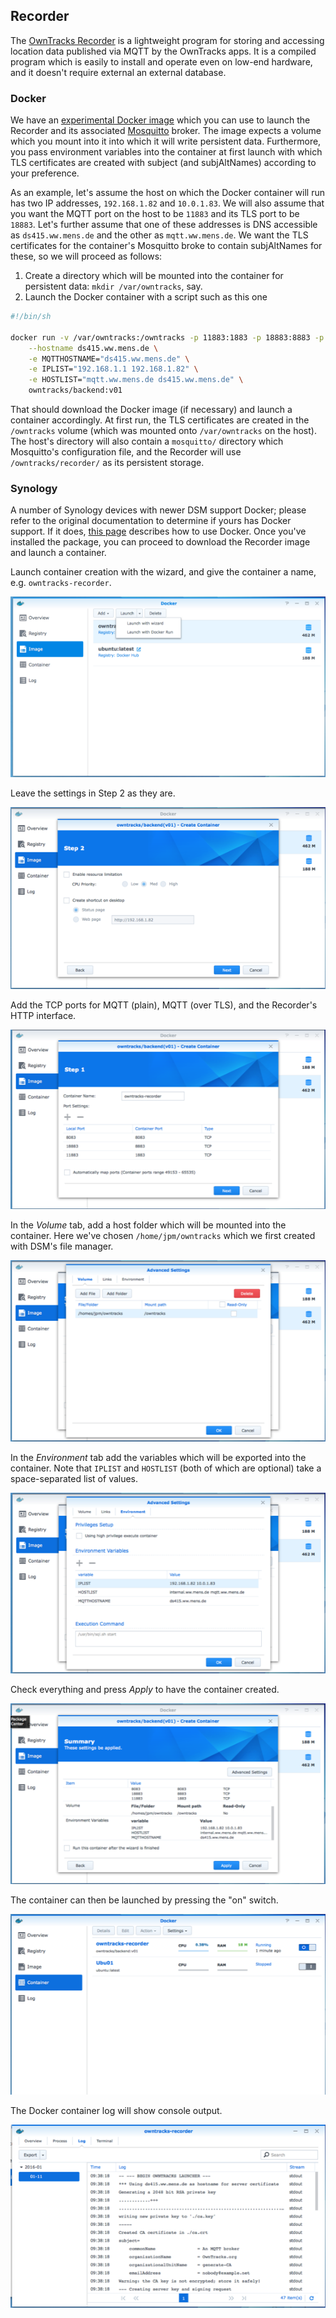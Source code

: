 ## Recorder

The [OwnTracks Recorder][1] is a lightweight program for storing and accessing location data published via MQTT by the OwnTracks apps. It is a compiled program which is easily to install and operate even on low-end hardware, and it doesn't require external an external database.

### Docker

We have an [experimental Docker image](https://hub.docker.com/r/owntracks/backend/) which you can use to launch the Recorder and its associated [Mosquitto] broker. The image expects a volume which you mount into it into which it will write persistent data. Furthermore, you pass environment variables into the container at first launch with which TLS certificates are created with subject (and subjAltNames) according to your preference. 

As an example, let's assume the host on which the Docker container will run has two IP addresses, `192.168.1.82` and `10.0.1.83`. We will also assume that you want the MQTT port on the host to be `11883` and its TLS port to be `18883`. Let's further assume that one of these addresses is DNS accessible as `ds415.ww.mens.de` and the other as `mqtt.ww.mens.de`. We want the TLS certificates for the container's Mosquitto broke to contain subjAltNames for these, so we will proceed as follows:

1. Create a directory which will be mounted into the container for persistent data: `mkdir /var/owntracks`, say.
2. Launch the Docker container with a script such as this one

```sh
#!/bin/sh

docker run -v /var/owntracks:/owntracks -p 11883:1883 -p 18883:8883 -p 8083:8083 \
	--hostname ds415.ww.mens.de \
	-e MQTTHOSTNAME="ds415.ww.mens.de" \
	-e IPLIST="192.168.1.1 192.168.1.82" \
	-e HOSTLIST="mqtt.ww.mens.de ds415.ww.mens.de" \
	owntracks/backend:v01
```

That should download the Docker image (if necessary) and launch a container accordingly. At first run, the TLS certificates are created in the `/owntracks` volume (which was mounted onto `/var/owntracks` on the host). The host's directory will also contain a `mosquitto/` directory which Mosquitto's configuration file, and the Recorder will use `/owntracks/recorder/` as its persistent storage.

### Synology

A number of Synology devices with newer DSM support Docker; please refer to the original documentation to determine if yours has Docker support. If it does, [this page](http://blog.pavelsklenar.com/how-to-install-and-use-docker-on-synology/) describes how to use Docker. Once you've installed the package, you can proceed to download the Recorder image and launch a container.

Launch container creation with the wizard, and give the container a name, e.g. `owntracks-recorder`.

![](jmbp-2264.png)

Leave the settings in Step 2 as they are.

![](jmbp-2266.png)

Add the TCP ports for MQTT (plain), MQTT (over TLS), and the Recorder's HTTP interface.

![](jmbp-2273.png)

In the _Volume_ tab, add a host folder which will be mounted into the container. Here we've chosen `/home/jpm/owntracks` which we first created with DSM's file manager.

![](jmbp-2274.png)

In the _Environment_ tab add the variables which will be exported into the container. Note that `IPLIST` and `HOSTLIST` (both of which are optional) take a space-separated list of values.

![](jmbp-2275.png)

Check everything and press _Apply_ to have the container created.

![](jmbp-2276.png)

The container can then be launched by pressing the "on" switch.

![](jmbp-2277.png)

The Docker container log will show console output.

![](jmbp-2278.png)

  [1]: https://github.com/owntracks/recorder
  [mosquitto]: http://mosquitto.org
